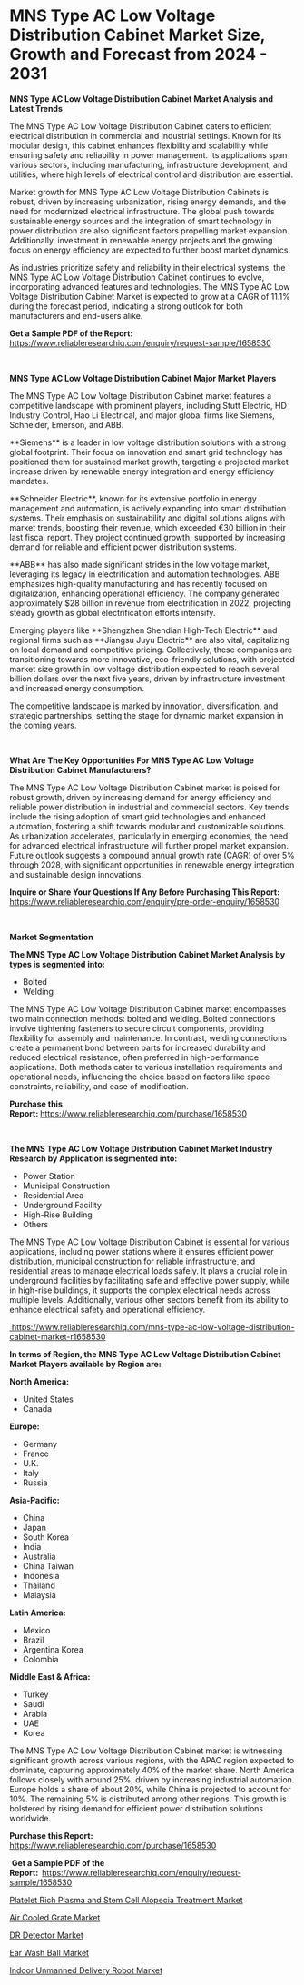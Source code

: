 <p><h1>MNS Type AC Low Voltage Distribution Cabinet Market Size, Growth and Forecast from 2024 - 2031</h1></p><p><strong>MNS Type AC Low Voltage Distribution Cabinet Market Analysis and Latest Trends</strong></p>
<p><p>The MNS Type AC Low Voltage Distribution Cabinet caters to efficient electrical distribution in commercial and industrial settings. Known for its modular design, this cabinet enhances flexibility and scalability while ensuring safety and reliability in power management. Its applications span various sectors, including manufacturing, infrastructure development, and utilities, where high levels of electrical control and distribution are essential.</p><p>Market growth for MNS Type AC Low Voltage Distribution Cabinets is robust, driven by increasing urbanization, rising energy demands, and the need for modernized electrical infrastructure. The global push towards sustainable energy sources and the integration of smart technology in power distribution are also significant factors propelling market expansion. Additionally, investment in renewable energy projects and the growing focus on energy efficiency are expected to further boost market dynamics.</p><p>As industries prioritize safety and reliability in their electrical systems, the MNS Type AC Low Voltage Distribution Cabinet continues to evolve, incorporating advanced features and technologies. The MNS Type AC Low Voltage Distribution Cabinet Market is expected to grow at a CAGR of 11.1% during the forecast period, indicating a strong outlook for both manufacturers and end-users alike.</p></p>
<p><strong>Get a Sample PDF of the Report:&nbsp;</strong> <a href="https://www.reliableresearchiq.com/enquiry/request-sample/1658530?utm_campaign=104&utm_medium=2&utm_source=Github&utm_content=ia&utm_term=28092024&utm_id=mns-type-ac-low-voltage-distribution-cabinet">https://www.reliableresearchiq.com/enquiry/request-sample/1658530</a></p>
<p>&nbsp;</p>
<p><strong>MNS Type AC Low Voltage Distribution Cabinet Major Market Players</strong></p>
<p><p>The MNS Type AC Low Voltage Distribution Cabinet market features a competitive landscape with prominent players, including Stutt Electric, HD Industry Control, Hao Li Electrical, and major global firms like Siemens, Schneider, Emerson, and ABB.</p><p>**Siemens** is a leader in low voltage distribution solutions with a strong global footprint. Their focus on innovation and smart grid technology has positioned them for sustained market growth, targeting a projected market increase driven by renewable energy integration and energy efficiency mandates.</p><p>**Schneider Electric**, known for its extensive portfolio in energy management and automation, is actively expanding into smart distribution systems. Their emphasis on sustainability and digital solutions aligns with market trends, boosting their revenue, which exceeded €30 billion in their last fiscal report. They project continued growth, supported by increasing demand for reliable and efficient power distribution systems.</p><p>**ABB** has also made significant strides in the low voltage market, leveraging its legacy in electrification and automation technologies. ABB emphasizes high-quality manufacturing and has recently focused on digitalization, enhancing operational efficiency. The company generated approximately $28 billion in revenue from electrification in 2022, projecting steady growth as global electrification efforts intensify.</p><p>Emerging players like **Shengzhen Shendian High-Tech Electric** and regional firms such as **Jiangsu Juyu Electric** are also vital, capitalizing on local demand and competitive pricing. Collectively, these companies are transitioning towards more innovative, eco-friendly solutions, with projected market size growth in low voltage distribution expected to reach several billion dollars over the next five years, driven by infrastructure investment and increased energy consumption.</p><p>The competitive landscape is marked by innovation, diversification, and strategic partnerships, setting the stage for dynamic market expansion in the coming years.</p></p>
<p>&nbsp;</p>
<p><strong>What Are The Key Opportunities For MNS Type AC Low Voltage Distribution Cabinet Manufacturers?</strong></p>
<p><p>The MNS Type AC Low Voltage Distribution Cabinet market is poised for robust growth, driven by increasing demand for energy efficiency and reliable power distribution in industrial and commercial sectors. Key trends include the rising adoption of smart grid technologies and enhanced automation, fostering a shift towards modular and customizable solutions. As urbanization accelerates, particularly in emerging economies, the need for advanced electrical infrastructure will further propel market expansion. Future outlook suggests a compound annual growth rate (CAGR) of over 5% through 2028, with significant opportunities in renewable energy integration and sustainable design innovations.</p></p>
<p><strong>Inquire or Share Your Questions If Any Before Purchasing This Report:</strong> <a href="https://www.reliableresearchiq.com/enquiry/pre-order-enquiry/1658530?utm_campaign=104&utm_medium=2&utm_source=Github&utm_content=ia&utm_term=28092024&utm_id=mns-type-ac-low-voltage-distribution-cabinet">https://www.reliableresearchiq.com/enquiry/pre-order-enquiry/1658530</a></p>
<p>&nbsp;</p>
<p><strong>Market Segmentation</strong></p>
<p><strong>The MNS Type AC Low Voltage Distribution Cabinet Market Analysis by types is segmented into:</strong></p>
<p><ul><li>Bolted</li><li>Welding</li></ul></p>
<p><p>The MNS Type AC Low Voltage Distribution Cabinet market encompasses two main connection methods: bolted and welding. Bolted connections involve tightening fasteners to secure circuit components, providing flexibility for assembly and maintenance. In contrast, welding connections create a permanent bond between parts for increased durability and reduced electrical resistance, often preferred in high-performance applications. Both methods cater to various installation requirements and operational needs, influencing the choice based on factors like space constraints, reliability, and ease of modification.</p></p>
<p><strong>Purchase this Report:&nbsp;</strong><a href="https://www.reliableresearchiq.com/purchase/1658530?utm_campaign=104&utm_medium=2&utm_source=Github&utm_content=ia&utm_term=28092024&utm_id=mns-type-ac-low-voltage-distribution-cabinet">https://www.reliableresearchiq.com/purchase/1658530</a></p>
<p>&nbsp;</p>
<p><strong>The MNS Type AC Low Voltage Distribution Cabinet Market Industry Research by Application is segmented into:</strong></p>
<p><ul><li>Power Station</li><li>Municipal Construction</li><li>Residential Area</li><li>Underground Facility</li><li>High-Rise Building</li><li>Others</li></ul></p>
<p><p>The MNS Type AC Low Voltage Distribution Cabinet is essential for various applications, including power stations where it ensures efficient power distribution, municipal construction for reliable infrastructure, and residential areas to manage electrical loads safely. It plays a crucial role in underground facilities by facilitating safe and effective power supply, while in high-rise buildings, it supports the complex electrical needs across multiple levels. Additionally, various other sectors benefit from its ability to enhance electrical safety and operational efficiency.</p></p>
<p><a href="https://www.reliableresearchiq.com/mns-type-ac-low-voltage-distribution-cabinet-market-r1658530?utm_campaign=104&utm_medium=2&utm_source=Github&utm_content=ia&utm_term=28092024&utm_id=mns-type-ac-low-voltage-distribution-cabinet">&nbsp;https://www.reliableresearchiq.com/mns-type-ac-low-voltage-distribution-cabinet-market-r1658530</a></p>
<p><strong>In terms of Region, the MNS Type AC Low Voltage Distribution Cabinet Market Players available by Region are:</strong></p>
<p>
    <p> <strong> North America: </strong>
        <ul>
            <li>United States</li>
            <li>Canada</li>
        </ul>
        </p> 
    <p> <strong> Europe: </strong>
        <ul>
            <li>Germany</li>
            <li>France</li>
            <li>U.K.</li>
            <li>Italy</li>
            <li>Russia</li>
        </ul>
        </p> 
    <p> <strong> Asia-Pacific: </strong>
        <ul>
            <li>China</li>
            <li>Japan</li>
            <li>South Korea</li>
            <li>India</li>
            <li>Australia</li>
            <li>China Taiwan</li>
            <li>Indonesia</li>
            <li>Thailand</li>
            <li>Malaysia</li>
        </ul>
        </p> 
    <p> <strong> Latin America: </strong>
        <ul>
            <li>Mexico</li>
            <li>Brazil</li>
            <li>Argentina Korea</li>
            <li>Colombia</li>
        </ul>
        </p> 
    <p> <strong> Middle East & Africa: </strong>
        <ul>
            <li>Turkey</li>
            <li>Saudi</li>
            <li>Arabia</li>
            <li>UAE</li>
            <li>Korea</li>
        </ul>
    </p>
    </p>
<p><p>The MNS Type AC Low Voltage Distribution Cabinet market is witnessing significant growth across various regions, with the APAC region expected to dominate, capturing approximately 40% of the market share. North America follows closely with around 25%, driven by increasing industrial automation. Europe holds a share of about 20%, while China is projected to account for 10%. The remaining 5% is distributed among other regions. This growth is bolstered by rising demand for efficient power distribution solutions worldwide.</p></p>
<p><strong>Purchase this Report: </strong><a href="https://www.reliableresearchiq.com/purchase/1658530?utm_campaign=104&utm_medium=2&utm_source=Github&utm_content=ia&utm_term=28092024&utm_id=mns-type-ac-low-voltage-distribution-cabinet">https://www.reliableresearchiq.com/purchase/1658530</a></p>
<p>&nbsp;<strong>Get a Sample PDF of the Report:&nbsp;&nbsp;</strong><a href="https://www.reliableresearchiq.com/enquiry/request-sample/1658530?utm_campaign=104&utm_medium=2&utm_source=Github&utm_content=ia&utm_term=28092024&utm_id=mns-type-ac-low-voltage-distribution-cabinet">https://www.reliableresearchiq.com/enquiry/request-sample/1658530</a></p>
<p><strong></strong></p>
<p><p><a href="https://issuu.com/reportprime-2/docs/platelet-rich-plasma-and-stem-cell-_33014e0fbc9a88?utm_campaign=104&utm_medium=2&utm_source=Github&utm_content=ia&utm_term=28092024&utm_id=mns-type-ac-low-voltage-distribution-cabinet">Platelet Rich Plasma and Stem Cell Alopecia Treatment Market</a></p><p><a href="https://issuu.com/reportprime-2/docs/air-cooled-grate-market-size-2030.p_fb9694c3fbe1c5?utm_campaign=104&utm_medium=2&utm_source=Github&utm_content=ia&utm_term=28092024&utm_id=mns-type-ac-low-voltage-distribution-cabinet">Air Cooled Grate Market</a></p><p><a href="https://www.linkedin.com/pulse/global-market-pulse-trends-growth-analysis-dr-detector-forecasted-1dhqf?trackingId=bhbXps8BT9WZgAqAiZH1Rg%3D%3D&utm_campaign=104&utm_medium=2&utm_source=Github&utm_content=ia&utm_term=28092024&utm_id=mns-type-ac-low-voltage-distribution-cabinet">DR Detector Market</a></p><p><a href="https://www.linkedin.com/pulse/what-emerging-market-trends-ear-wash-ball-detailed-overview-8yuce?trackingId=YNHxjwXrSl%2BocrcvkgRNmg%3D%3D&utm_campaign=104&utm_medium=2&utm_source=Github&utm_content=ia&utm_term=28092024&utm_id=mns-type-ac-low-voltage-distribution-cabinet">Ear Wash Ball Market</a></p><p><a href="https://github.com/malandranz3ggo/Market-Research-Report-List-1/blob/main/indoor-unmanned-delivery-robot-market.md?utm_campaign=104&utm_medium=2&utm_source=Github&utm_content=ia&utm_term=28092024&utm_id=mns-type-ac-low-voltage-distribution-cabinet">Indoor Unmanned Delivery Robot Market</a></p></p>